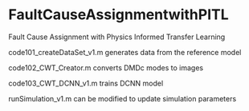 # FaultCauseAssignmentwithPITL
Fault Cause Assignment with Physics Informed Transfer Learning

code101_createDataSet_v1.m generates data from the reference model

code102_CWT_Creator.m converts DMDc modes to images

code103_CWT_DCNN_v1.m trains DCNN model

runSimulation_v1.m can be modified to update simulation parameters
